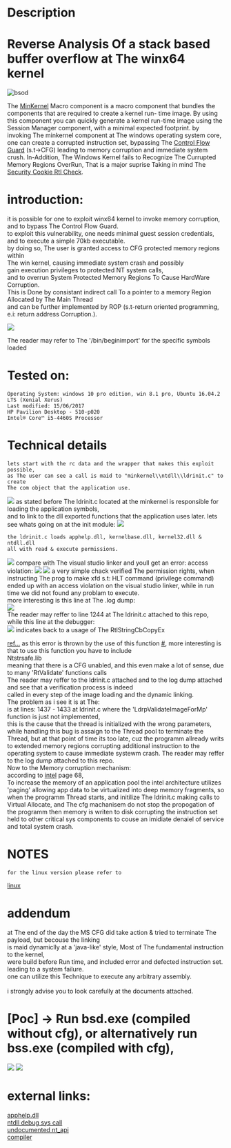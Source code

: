 # Description<br>

# Reverse Analysis Of a stack based buffer overflow at The winx64 kernel

![bsod](pic/bsod.gif)

The <html><a href="https://msdn.microsoft.com/en-us/library/aa939644(v=winembedded.5).aspx">MinKernel</a></html>
Macro component is a macro component that bundles the components that are required to create a kernel run-    time    image. By using this component you can quickly generate a kernel run-time image using the Session Manager component, with a                minimal expected footprint. by invoking The minkernel component at The windows operating system core, one can create a corrupted          instruction set, bypassing The <html><a href="https://msdn.microsoft.com/en-us/library/windows/desktop/mt637065(v=vs.85).aspx">Control Flow Guard</a></html> (s.t->CFG) leading to memory corruption and immediate system crush.
In-Addition, The Windows Kernel fails to Recognize The Currupted Memory Regions OverRun,
That is a major suprise Taking in mind The <html><a href="https://msdn.microsoft.com/en-us/library/aa290051(v=vs.71).aspx">Security Cookie Rtl Check</a></html>.

# introduction:
   it is possible for one to exploit winx64 kernel to invoke memory corruption, <br>
   and to bypass The Control Flow Guard. <br>
   to exploit this vulnerability, one needs minimal guest session credentials,<br>
   and to execute a simple 70kb executable.<br>
   by doing so, The user is granted access to CFG protected memory regions within<br>
   The win kernel, causing immediate system crash and possibly<br>
   gain execution privileges to protected NT system calls,<br>
   and to overrun System Protected Memory Regions To Cause HardWare Corruption.<br>
   This is Done by consistant indirect call To a pointer to a memory Region Allocated by The Main Thread<br>
   and can be further implemented by ROP (s.t-return oriented programming, e.i: return address Corruption.).<br>

![](pic/callstack.jpg)

The reader may refer to The '/bin/beginimport' for the specific symbols loaded
   
#    Tested on:

    Operating System: windows 10 pro edition, win 8.1 pro, Ubuntu 16.04.2 LTS (Xenial Xerus)
    Last modified: 15/06/2017
    HP Pavilion Desktop - 510-p020
    Intel® Core™ i5-4460S Processor
   
# Technical details
    lets start with the rc data and the wrapper that makes this exploit possible,
    as The user can see a call is maid to "minkernel\\ntdll\\ldrinit.c" to create
    The com object that the application use.
![](pic/rc.jpg)
    as stated before The ldrinit.c located at the minkernel is responsible for loading the application symbols,<br>
    and to link to the dll exported functions that the application uses later.
    lets see whats going on at the init module:
![](pic/attemp.jpg)

    the ldrinit.c loads apphelp.dll, kernelbase.dll, kernel32.dll & ntdll.dll
    all with read & execute permissions.
![](pic/permit.jpg)
    compare with The visual studio linker and youll get an error: access violation:
![](pic/cannotload.jpg)
![](pic/exc.jpg)
    a very simple chack verified The permission rights, when instructing The prog to make
    xfd s.t: HLT command (privilege command) ended up with an access violation on the
    visual studio linker, while in run time we did not found any problam to execute.<br>
    more interesting is this line at The .log dump:<br>
![](pic/ldrinit2.jpg)<br>
    The reader may reffer to line 1244 at The ldrinit.c attached to this repo, while this line at
    the debugger:<br>
![](pic/callerpassed.jpg)
    indicates back to a usage of The RtlStringCbCopyEx<br>
<html><a href="https://msdn.microsoft.com/en-us/library/windows/hardware/ff562807(v=vs.85).aspx">ref...</a></html>
    as this error is thrown by the use of this function
    <html><a href="https://www.google.com/search?q=caller+passed+nonzero+buffer+length+but+NULL+buffer+pointer&rlz=1C1CHZL_iwIL748IL748&oq=caller+passed+nonzero+buffer+length+but+NULL+buffer+pointer&aqs=chrome..69i57.727j0j7&sourceid=chrome&ie=UTF-8#q=caller+passed+non+zero+buffer+length+but+NULL+buffer+pointer">#</a></html>, more interesting is that to use this function you have to include<br>
    Ntstrsafe.lib<br>
    meaning that there is a CFG unabled, and this even make a lot of sense, due to many 'RtValidate' functions calls<br>
    The reader may reffer to the ldrinit.c attached and to the log dump attached and see that a verification process is indeed<br>
    called in every step of the image loading and the dynamic linking.<br>
    The problem as i see it is at The:<br>
    is at lines: 1437 - 1433 at ldrinit.c where the 'LdrpValidateImageForMp' function is just not implemented,<br>
    this is the cause that the thread is initialized with the wrong parameters, while handling this bug is assaign to the Thread pool to terminate the Thread, but at that point of time its too late, cuz the programm allready writs to extended memory regions corrupting additional instruction to the operating system to cause immediate systewm crash. The reader may reffer to the log dump attached to this repo.<br>
    Now to the Memory corruption mechanism:<br>
    according to <html><a href="https://www.intel.com/Assets/en_US/PDF/manual/253668.pdf">intel</a></html> page 68,<br>
    To increase the memory of an application pool the intel architecture utilizes 'paging' allowing app data to be virtualized into deep memory fragments, so when the programm Thread starts, and initilize The ldrinit.c making calls to Virtual Allocate, and The cfg machanisem do not stop the propogation of the programm then memory is writen to disk corrupting the instruction set held to other critical sys components to couse an imidiate denaiel of service and total system crash.
    

# NOTES
    for the linux version please refer to 
<html><a href="https://github.com/kukuriku/UniversalDanielOfService/tree/master/ReUnix">linux</a></html>
    
# addendum
   at The end of the day the MS CFG did take action & tried to terminate The payload, but becouse the linking<br>
   is maid dynamiclly at a 'java-like' style, Most of The fundamental instruction to the kernel,<br>
   were build before Run time, and included error and defected instruction set. leading to a system failure.<br>
   one can utilize this Technique to execute any arbitrary assembly.<br>
   <br>
   i strongly advise you to look carefully at the documents attached.
   
# [Poc] -> Run bsd.exe (compiled without cfg), or alternatively run bss.exe (compiled with cfg),
![](pic/compiler.jpg)
![](pic/gr.jpg)

# external links:
<html><a href="http://windows10dll.nirsoft.net/apphelp_dll.html">apphelp.dll</a></html><br>
<html><a href="http://www.52pojie.cn/thread-161284-1-1.html">ntdll debug sys call</a></html><br>
<html><a href="https://undocumented.ntinternals.net/index.html?page=UserMode%2FUndocumented%20Functions%2FError%2FNtRaiseHardError.html">undocumented nt_api</a></html><br>
<html><a href="https://msdn.microsoft.com/en-us/library/610ecb4h.aspx">compiler</a></html>

